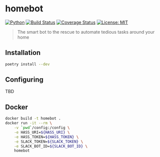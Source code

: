 # homebot

[![Python](https://img.shields.io/badge/Python-3.7-green.svg)](https://www.python.org/)
[![Build Status](https://travis-ci.org/HazardDede/homebot.svg?branch=master)](https://travis-ci.org/HazardDede/pnp)
[![Coverage Status](https://coveralls.io/repos/github/HazardDede/homebot/badge.svg?branch=master)](https://coveralls.io/github/HazardDede/pnp?branch=master)
[![License: MIT](https://img.shields.io/badge/License-MIT-yellow.svg)](https://opensource.org/licenses/MIT)


> The smart bot to the rescue to automate tedious tasks around your home

## Installation

```bash
poetry install --dev
```

## Configuring

TBD

## Docker

```bash
docker build -t homebot .
docker run -it --rm \
    -v `pwd`/config:/config \
    -e HASS_URI=${HASS_URI} \
    -e HASS_TOKEN=${HASS_TOKEN} \
    -e SLACK_TOKEN=${SLACK_TOKEN} \
    -e SLACK_BOT_ID=${SLACK_BOT_ID} \
    homebot
```